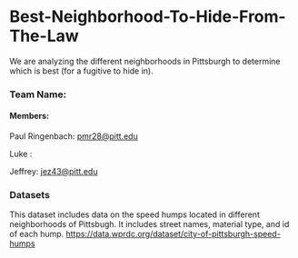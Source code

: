 # Best-Neighborhood-To-Hide-From-The-Law
We are analyzing the different neighborhoods in Pittsburgh to determine which is best (for a fugitive to hide in).

### Team Name: 


#### Members:


   Paul Ringenbach: pmr28@pitt.edu
  
   Luke :
  
   Jeffrey: jez43@pitt.edu
  
  
 
 ### Datasets
 This dataset includes data on the speed humps located in different neighborhoods of Pittsbugh. It includes street names, material type, and id of each hump.
 https://data.wprdc.org/dataset/city-of-pittsburgh-speed-humps
  
